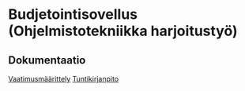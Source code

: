 # Budjetointisovellus (Ohjelmistotekniikka harjoitustyö)



## Dokumentaatio

[Vaatimusmäärittely](https://github.com/mmoila/ot-harjoitustyo/tree/master/dokumentaatio/vaatimusmaarittely.md)
[Tuntikirjanpito](https://github.com/mmoila/ot-harjoitustyo/tree/master/dokumentaatio/tuntikirjanpito.md)


